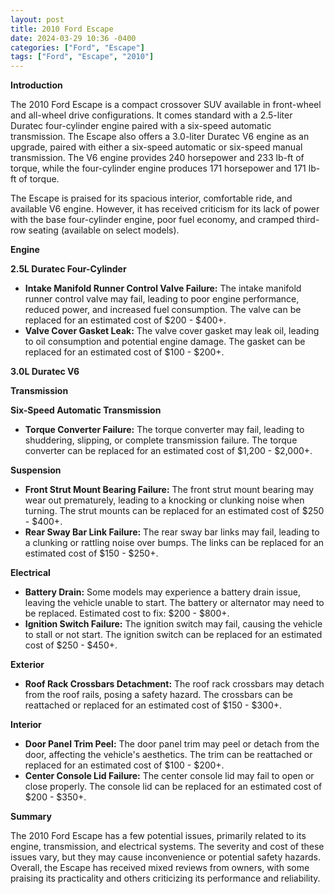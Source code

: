 ```yaml
---
layout: post
title: 2010 Ford Escape
date: 2024-03-29 10:36 -0400
categories: ["Ford", "Escape"]
tags: ["Ford", "Escape", "2010"]
---
```

**Introduction**

The 2010 Ford Escape is a compact crossover SUV available in front-wheel and all-wheel drive configurations. It comes standard with a 2.5-liter Duratec four-cylinder engine paired with a six-speed automatic transmission. The Escape also offers a 3.0-liter Duratec V6 engine as an upgrade, paired with either a six-speed automatic or six-speed manual transmission. The V6 engine provides 240 horsepower and 233 lb-ft of torque, while the four-cylinder engine produces 171 horsepower and 171 lb-ft of torque.

The Escape is praised for its spacious interior, comfortable ride, and available V6 engine. However, it has received criticism for its lack of power with the base four-cylinder engine, poor fuel economy, and cramped third-row seating (available on select models).

**Engine**

**2.5L Duratec Four-Cylinder**

* **Intake Manifold Runner Control Valve Failure:** The intake manifold runner control valve may fail, leading to poor engine performance, reduced power, and increased fuel consumption. The valve can be replaced for an estimated cost of $200 - $400+.
* **Valve Cover Gasket Leak:** The valve cover gasket may leak oil, leading to oil consumption and potential engine damage. The gasket can be replaced for an estimated cost of $100 - $200+.

**3.0L Duratec V6**

**Transmission**

**Six-Speed Automatic Transmission**

* **Torque Converter Failure:** The torque converter may fail, leading to shuddering, slipping, or complete transmission failure. The torque converter can be replaced for an estimated cost of $1,200 - $2,000+.

**Suspension**

* **Front Strut Mount Bearing Failure:** The front strut mount bearing may wear out prematurely, leading to a knocking or clunking noise when turning. The strut mounts can be replaced for an estimated cost of $250 - $400+.
* **Rear Sway Bar Link Failure:** The rear sway bar links may fail, leading to a clunking or rattling noise over bumps. The links can be replaced for an estimated cost of $150 - $250+.

**Electrical**

* **Battery Drain:** Some models may experience a battery drain issue, leaving the vehicle unable to start. The battery or alternator may need to be replaced. Estimated cost to fix: $200 - $800+.
* **Ignition Switch Failure:** The ignition switch may fail, causing the vehicle to stall or not start. The ignition switch can be replaced for an estimated cost of $250 - $450+.

**Exterior**

* **Roof Rack Crossbars Detachment:** The roof rack crossbars may detach from the roof rails, posing a safety hazard. The crossbars can be reattached or replaced for an estimated cost of $150 - $300+.

**Interior**

* **Door Panel Trim Peel:** The door panel trim may peel or detach from the door, affecting the vehicle's aesthetics. The trim can be reattached or replaced for an estimated cost of $100 - $200+.
* **Center Console Lid Failure:** The center console lid may fail to open or close properly. The console lid can be replaced for an estimated cost of $200 - $350+.

**Summary**

The 2010 Ford Escape has a few potential issues, primarily related to its engine, transmission, and electrical systems. The severity and cost of these issues vary, but they may cause inconvenience or potential safety hazards. Overall, the Escape has received mixed reviews from owners, with some praising its practicality and others criticizing its performance and reliability.
